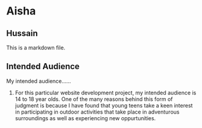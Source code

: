 # Aisha
## Hussain

This is a markdown file.

## Intended Audience 

My intended audience......

1. For this particular website development project, my intended audience is 14 to 18 year olds. One of the many reasons behind this form of judgment is because I have found that young teens take a keen interest in participating in outdoor activities that take place in adventurous surroundings as well as experiencing new oppurtunities. 
